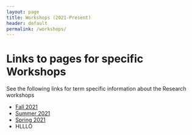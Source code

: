 ```yaml
---
layout: page
title: Workshops (2021-Present)
header: default
permalink: /workshops/
---
```



# Links to pages for specific Workshops

See the following links for term specific information about the Research workshops

* [Fall 2021](Home/workshops/Fa21/)
* [Summer 2021](Home/workshops/Su21/)
* [Spring 2021](Home/workshops/Sp21/)
* HLLLO
 
